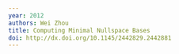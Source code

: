 ```yaml
---
year: 2012
authors: Wei Zhou
title: Computing Minimal Nullspace Bases
doi: http://dx.doi.org/10.1145/2442829.2442881
---
```

